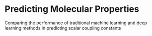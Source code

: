 # Predicting Molecular Properties

Comparing the performance of traditional machine learning and deep learning methods in predicting scalar coupling constants
